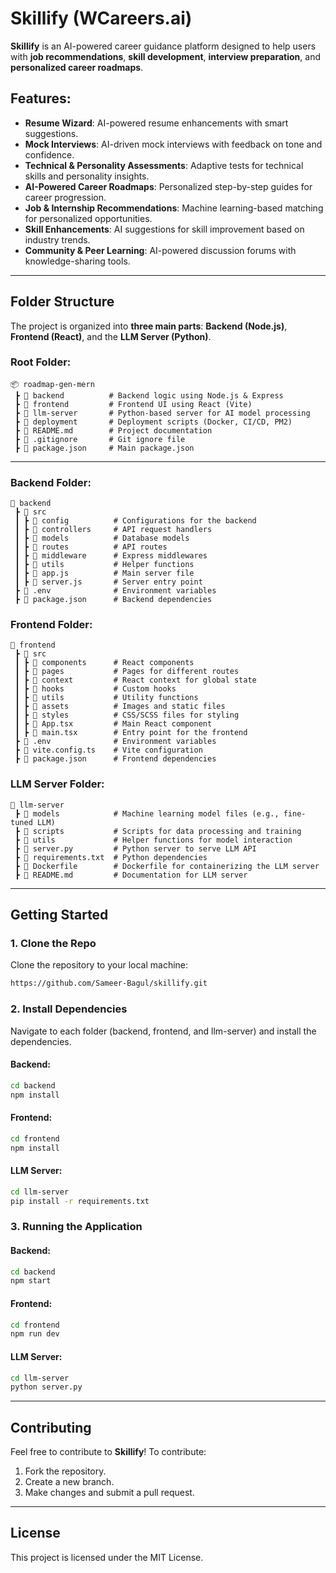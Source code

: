 # **Skillify (WCareers.ai)**

**Skillify** is an AI-powered career guidance platform designed to help users with **job recommendations**, **skill development**, **interview preparation**, and **personalized career roadmaps**.

## **Features:**
- **Resume Wizard**: AI-powered resume enhancements with smart suggestions.
- **Mock Interviews**: AI-driven mock interviews with feedback on tone and confidence.
- **Technical & Personality Assessments**: Adaptive tests for technical skills and personality insights.
- **AI-Powered Career Roadmaps**: Personalized step-by-step guides for career progression.
- **Job & Internship Recommendations**: Machine learning-based matching for personalized opportunities.
- **Skill Enhancements**: AI suggestions for skill improvement based on industry trends.
- **Community & Peer Learning**: AI-powered discussion forums with knowledge-sharing tools.

---

## **Folder Structure**

The project is organized into **three main parts**: **Backend (Node.js)**, **Frontend (React)**, and the **LLM Server (Python)**.

### **Root Folder:**
```
📦 roadmap-gen-mern
 ┣ 📂 backend          # Backend logic using Node.js & Express
 ┣ 📂 frontend         # Frontend UI using React (Vite)
 ┣ 📂 llm-server       # Python-based server for AI model processing
 ┣ 📂 deployment       # Deployment scripts (Docker, CI/CD, PM2)
 ┣ 📜 README.md        # Project documentation
 ┣ 📜 .gitignore       # Git ignore file
 ┣ 📜 package.json     # Main package.json
```

---

### **Backend Folder:**
```
📂 backend
 ┣ 📂 src
 ┃ ┣ 📂 config          # Configurations for the backend
 ┃ ┣ 📂 controllers     # API request handlers
 ┃ ┣ 📂 models          # Database models
 ┃ ┣ 📂 routes          # API routes
 ┃ ┣ 📂 middleware      # Express middlewares
 ┃ ┣ 📂 utils           # Helper functions
 ┃ ┣ 📜 app.js          # Main server file
 ┃ ┣ 📜 server.js       # Server entry point
 ┣ 📜 .env              # Environment variables
 ┣ 📜 package.json      # Backend dependencies
```

### **Frontend Folder:**
```
📂 frontend
 ┣ 📂 src
 ┃ ┣ 📂 components      # React components
 ┃ ┣ 📂 pages           # Pages for different routes
 ┃ ┣ 📂 context         # React context for global state
 ┃ ┣ 📂 hooks           # Custom hooks
 ┃ ┣ 📂 utils           # Utility functions
 ┃ ┣ 📂 assets          # Images and static files
 ┃ ┣ 📂 styles          # CSS/SCSS files for styling
 ┃ ┣ 📜 App.tsx         # Main React component
 ┃ ┣ 📜 main.tsx        # Entry point for the frontend
 ┣ 📜 .env              # Environment variables
 ┣ 📜 vite.config.ts    # Vite configuration
 ┣ 📜 package.json      # Frontend dependencies
```

### **LLM Server Folder:**
```
📂 llm-server
 ┣ 📂 models            # Machine learning model files (e.g., fine-tuned LLM)
 ┣ 📂 scripts           # Scripts for data processing and training
 ┣ 📂 utils             # Helper functions for model interaction
 ┣ 📜 server.py         # Python server to serve LLM API
 ┣ 📜 requirements.txt  # Python dependencies
 ┣ 📜 Dockerfile        # Dockerfile for containerizing the LLM server
 ┣ 📜 README.md         # Documentation for LLM server
```

---

## **Getting Started**

### **1. Clone the Repo**
Clone the repository to your local machine:

```bash
https://github.com/Sameer-Bagul/skillify.git
```

### **2. Install Dependencies**
Navigate to each folder (backend, frontend, and llm-server) and install the dependencies.

#### **Backend**:
```bash
cd backend
npm install
```

#### **Frontend**:
```bash
cd frontend
npm install
```

#### **LLM Server**:
```bash
cd llm-server
pip install -r requirements.txt
```

### **3. Running the Application**

#### **Backend**:
```bash
cd backend
npm start
```

#### **Frontend**:
```bash
cd frontend
npm run dev
```

#### **LLM Server**:
```bash
cd llm-server
python server.py
```

---

## **Contributing**

Feel free to contribute to **Skillify**! To contribute:
1. Fork the repository.
2. Create a new branch.
3. Make changes and submit a pull request.

---

## **License**
This project is licensed under the MIT License.


